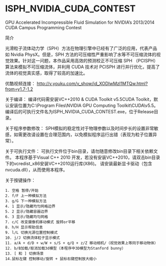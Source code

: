 ISPH_NVIDIA_CUDA_CONTEST
========================

GPU Accelerated Incompressible Fluid Simulation for NVIDIA’s 2013/2014 CUDA Campus Programming Contest


简介

光滑粒子流体动力学（SPH）方法在物理引擎中已经有了广泛的应用，代表产品如 Nvidia PhysX。但是，SPH 方法的可压缩性严重影响了水等不可压缩流体的视觉效果。针对这一问题，本作品采用高效的预测校正不可压缩 SPH （PCISPH）算法来模拟不可压缩流体，并利用 CUDA 技术对 PCISPH 进行并行优化，提高了流体的视觉真实感，取得了较高的加速比。


优酷视频连接：
    http://v.youku.com/v_show/id_XODIwMzI1MTQw.html?from=y1.7-1.2

    
关于编译：
    编译代码需安装VC++2010 & CUDA Toolkit v5.5CUDA Toolkit，默认安装位置为C:\Program Files\NVIDIA GPU Computing Toolkit\CUDA\v5.5。
    编译后的可执行文件名为ISPH_NVIDIA_CUDA_CONTEST.exe，位于Release目录。


关于程序参数修改：
    SPH模拟的稳定性对于物理参数以及时间步长的设置非常敏感，如需更改请设置在合理范围内，以免模拟程序运行出错（表现为粒子位置异常）。
    
    
关于可执行文件：
    可执行文件位于bin目录，请勿随意修改bin目录下相关依赖文件。
    本程序基于Visual C++ 2010 开发，若没有安装VC++2010，请双击bin目录下的vcredist_x86安装VC++2010运行库(X86)。
    请安装最新显卡驱动（包含nvcuda.dll），从而使用本程序。
    

关于按键操作：

    1. 空格 暂停/开始
    2. f/F 上一种模拟方法
    3. g/G 下一种模拟方法  
    4. 1 显示/隐藏均匀网格边界
    5. 2 显示/隐藏容器边界
    6. 3 显示/隐藏均匀网格
    7. c/C 改变摄像机移动模式 旋转or平移
    8. h/H 显示帮助信息
    9. l/L 切换光源位置控制模式
    10. j/J 切换流体粒子显示模式
    11. a/A + d/D + w/W + s/S + q/Q + z/Z 移动相机/（视觉效果上等同于移动物体）
    12. b/B加载/取消加载3d模型（本程序中3D模型为Stanford bunny）
    13. [ 和 ] 切换场景 
    14.鼠标左键 控制移动/旋转 + 鼠标右键控制放大缩小
    
    
    



